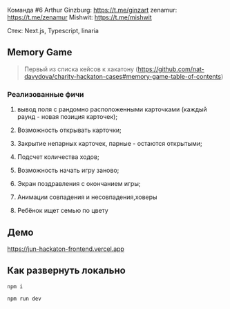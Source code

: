 Команда #6
Arthur Ginzburg: https://t.me/ginzart
zenamur: https://t.me/zenamur
Mishwit: https://t.me/mishwit

Стек: Next.js, Typescript, linaria

## Memory Game

> Первый из списка кейсов к хакатону (https://github.com/nat-davydova/charity-hackaton-cases#memory-game-table-of-contents)

### Реализованные фичи

1. вывод поля с рандомно расположенными карточками (каждый раунд - новая позиция карточек);

2. Возможность открывать карточки;

3. Закрытие непарных карточек, парные - остаются открытыми;

4. Подсчет количества ходов;

5. Возможность начать игру заново;

6. Экран поздравления с окончанием игры;

7. Анимации совпадения и несовпадения,ховеры

8. Ребёнок ищет семью по цвету

## Демо

https://jun-hackaton-frontend.vercel.app

## Как развернуть локально

```
npm i
```

```
npm run dev
```
